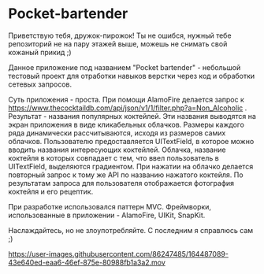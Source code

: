 # Pocket-bartender

Приветствую тебя, дружок-пирожок! Ты не ошибся, нужный тебе репозиторий не на пару этажей выше, можешь не снимать свой кожаный прикид ;)

Данное приложение под названием "Pocket bartender" - небольшой тестовый проект для отработки навыков верстки через код и обработки сетевых запросов. 

  Суть приложения - проста. При помощи AlamoFire делается запрос к https://www.thecocktaildb.com/api/json/v1/1/filter.php?a=Non_Alcoholic . Результат - 
названия популярных коктейлей. Эти названия выводятся на экран приложения в виде кликабельных облачков. Размеры каждого ряда динамически рассчитываются, 
исходя из размеров самих облачков. Пользователю предоставляется UITextField, в которое можно вводить названия интересующих коктейлей. Облачка, название 
коктейля в которых совпадает с тем, что ввел пользователь в UITextField, выделяются градиентом. При нажатии на облачко делается повторный запрос к тому же 
API по названию нажатого коктейля. По результатам запроса для пользователя отображается фотография коктейля и его рецептик. 

При разработке использовался паттерн MVC. Фреймворки, использованные в приложении - AlamoFire, UIKit, SnapKit. 

Наслаждайтесь, но не злоупотребляйте. С последним я справлюсь сам ;)




https://user-images.githubusercontent.com/86247485/164487089-43e640ed-eaa6-46ef-875e-80988fb1a3a2.mov

